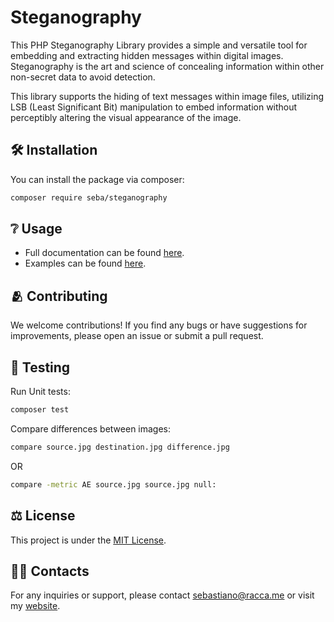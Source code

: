# Steganography
This PHP Steganography Library provides a simple and versatile tool for embedding and extracting hidden messages within digital images. Steganography is the art and science of concealing information within other non-secret data to avoid detection.

This library supports the hiding of text messages within image files, utilizing LSB (Least Significant Bit) manipulation to embed information without perceptibly altering the visual appearance of the image.


## 🛠 Installation
You can install the package via composer:
```bash
composer require seba/steganography
```

## ❔ Usage
* Full documentation can be found [here](https://steganography.racca.me).
* Examples can be found [here](examples/).

## 🫂 Contributing
We welcome contributions! If you find any bugs or have suggestions for improvements, please open an issue or submit a pull request.

## 📝 Testing

Run Unit tests:
```bash
composer test
```

Compare differences between images:
```bash
compare source.jpg destination.jpg difference.jpg
```
OR
```bash
compare -metric AE source.jpg source.jpg null:
```

## ⚖️ License
This project is under the [MIT License](LICENSE).

## 🧑‍💻 Contacts
For any inquiries or support, please contact sebastiano@racca.me or visit my [website](https://racca.me/contacts).
